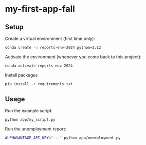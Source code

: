 # my-first-app-fall

## Setup

Create a virtual environment (first time only):

```sh
conda create -n reports-env-2024 python=3.12
```

Activate the environment (whenever you come back to this project):

```sh
conda activate reports-env-2024 
```

Install packages

```sh
pip install -r requirements.txt
```

## Usage

Run the example script:

```sh
python app/my_script.py
```

Run the unemployment report:

```sh
ALPHAVANTAGE_API_KEY="..." python app/unemployment.py
```
